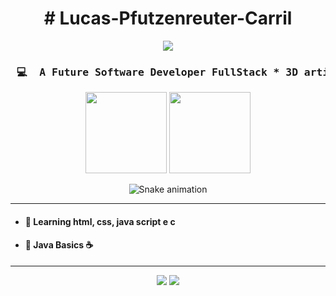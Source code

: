 <h1 align="center">
# Lucas-Pfutzenreuter-Carril
 </h1>
 
<div align="center">
  
<img src="https://readme-typing-svg.demolab.com?font=Press+Start+2P&pause=1000&color=4929F7&center=true&repeat=false&width=435&height=45&lines=lUcKyDr4f7" />
<h3> <pre> 💻  A Future Software Developer FullStack * 3D artist * Want to be a GameDev 💻</h3></pre>

<img  height="130em" src="https://github-readme-stats.vercel.app/api?username=lUcKyDr4f7&hide=prs,issues&show_icons=true&theme=transparent"/>
<img height="130em" src="https://github-readme-stats.vercel.app/api/top-langs/?username=lUcKyDr4f7&layout=compact&langs_count=16&theme=transparent"/>
<br>
</div>
<div align="center">

  ![Snake animation](https://github.com/danielbped/danielbped/blob/output/github-contribution-grid-snake.svg)
  
</div>

________________________________________________________________________________________________________________________________________________________
* #### 📖 Learning html, css, java script e c 
* #### 💾 Java Basics ☕
________________________________________________________________________________________________________________________________________________________


<div align="center"> 
  <a href="mailto:lucaspcarril@gmail.com"><img src="https://img.shields.io/badge/-Gmail-%23333?style=for-the-badge&logo=gmail&logoColor=white" target="_blank"></a>
  <a href="https://www.linkedin.com/in/lucas-pfutzenreuter-carril" target="_blank"><img src="https://img.shields.io/badge/-LinkedIn-%230077B5?style=for-the-badge&logo=linkedin&logoColor=white" target="_blank"></a> 
</div>

